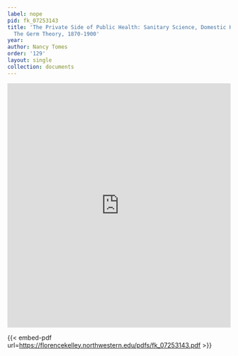 ```yaml
---
label: nope
pid: fk_07253143
title: 'The Private Side of Public Health: Sanitary Science, Domestic Hygiene, and
  The Germ Theory, 1870-1900'
year:
author: Nancy Tomes
order: '129'
layout: single
collection: documents
---
```

<iframe src="https://northwestern.app.box.com/embed/s/tqpcqnvl0ql8pf7otdc04rxb4u3173q4?sortColumn=date&view=list" width="100%" height="550" frameborder="0" allowfullscreen webkitallowfullscreen msallowfullscreen></iframe>


{{< embed-pdf url=https://florencekelley.northwestern.edu/pdfs/fk_07253143.pdf >}}